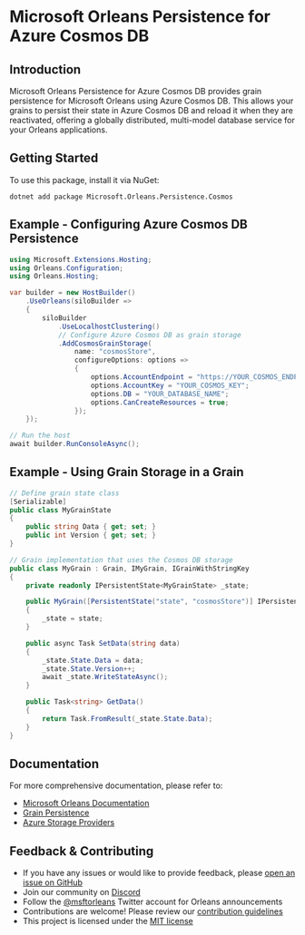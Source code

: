 # Microsoft Orleans Persistence for Azure Cosmos DB

## Introduction
Microsoft Orleans Persistence for Azure Cosmos DB provides grain persistence for Microsoft Orleans using Azure Cosmos DB. This allows your grains to persist their state in Azure Cosmos DB and reload it when they are reactivated, offering a globally distributed, multi-model database service for your Orleans applications.

## Getting Started
To use this package, install it via NuGet:

```shell
dotnet add package Microsoft.Orleans.Persistence.Cosmos
```

## Example - Configuring Azure Cosmos DB Persistence
```csharp
using Microsoft.Extensions.Hosting;
using Orleans.Configuration;
using Orleans.Hosting;

var builder = new HostBuilder()
    .UseOrleans(siloBuilder =>
    {
        siloBuilder
            .UseLocalhostClustering()
            // Configure Azure Cosmos DB as grain storage
            .AddCosmosGrainStorage(
                name: "cosmosStore",
                configureOptions: options =>
                {
                    options.AccountEndpoint = "https://YOUR_COSMOS_ENDPOINT";
                    options.AccountKey = "YOUR_COSMOS_KEY";
                    options.DB = "YOUR_DATABASE_NAME";
                    options.CanCreateResources = true;
                });
    });

// Run the host
await builder.RunConsoleAsync();
```

## Example - Using Grain Storage in a Grain
```csharp
// Define grain state class
[Serializable]
public class MyGrainState
{
    public string Data { get; set; }
    public int Version { get; set; }
}

// Grain implementation that uses the Cosmos DB storage
public class MyGrain : Grain, IMyGrain, IGrainWithStringKey
{
    private readonly IPersistentState<MyGrainState> _state;

    public MyGrain([PersistentState("state", "cosmosStore")] IPersistentState<MyGrainState> state)
    {
        _state = state;
    }

    public async Task SetData(string data)
    {
        _state.State.Data = data;
        _state.State.Version++;
        await _state.WriteStateAsync();
    }

    public Task<string> GetData()
    {
        return Task.FromResult(_state.State.Data);
    }
}
```

## Documentation
For more comprehensive documentation, please refer to:
- [Microsoft Orleans Documentation](https://learn.microsoft.com/dotnet/orleans/)
- [Grain Persistence](https://learn.microsoft.com/en-us/dotnet/orleans/grains/grain-persistence)
- [Azure Storage Providers](https://learn.microsoft.com/en-us/dotnet/orleans/grains/grain-persistence/azure-storage)

## Feedback & Contributing
- If you have any issues or would like to provide feedback, please [open an issue on GitHub](https://github.com/dotnet/orleans/issues)
- Join our community on [Discord](https://aka.ms/orleans-discord)
- Follow the [@msftorleans](https://twitter.com/msftorleans) Twitter account for Orleans announcements
- Contributions are welcome! Please review our [contribution guidelines](https://github.com/dotnet/orleans/blob/main/CONTRIBUTING.md)
- This project is licensed under the [MIT license](https://github.com/dotnet/orleans/blob/main/LICENSE)